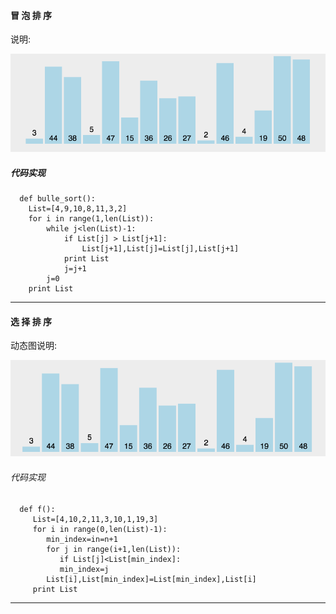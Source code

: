 #### 冒 泡 排 序

说明:

![](/assets/849589-20171015223238449-2146169197.gif)

##### 代码实现

```
  def bulle_sort():
    List=[4,9,10,8,11,3,2]
    for i in range(1,len(List)):
        while j<len(List)-1:
            if List[j] > List[j+1]:
                List[j+1],List[j]=List[j],List[j+1]
            print List
            j=j+1
        j=0
    print List
```

---

#### 选 择 排 序

动态图说明:

![](/assets/xz.gif)

###### 代码实现

```
  def f():
     List=[4,10,2,11,3,10,1,19,3]
     for i in range(0,len(List)-1):
        min_index=in=n+1
        for j in range(i+1,len(List)):
           if List[j]<List[min_index]:
           min_index=j
        List[i],List[min_index]=List[min_index],List[i]
     print List
```

---------------------------------------

